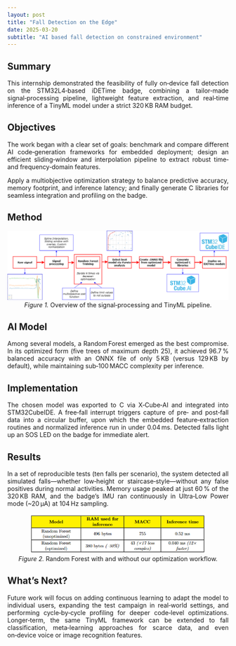 ```yaml
---
layout: post
title: "Fall Detection on the Edge"
date: 2025-03-20
subtitle: "AI based fall detection on constrained environment"
---
```


<head>
  <style>
    /* Apply full justification to all paragraphs */
    p {
      text-align: justify;
    }
  </style>
</head>

<h2>Summary</h2>
<p>
  This internship demonstrated the feasibility of fully on‑device fall detection on the STM32L4‑based iDETime badge, combining a tailor‑made signal‑processing pipeline, lightweight feature extraction, and real‑time inference of a TinyML model under a strict 320 KB RAM budget.
</p>

<h2>Objectives</h2>
<p>
  The work began with a clear set of goals: benchmark and compare different AI code‑generation frameworks for embedded deployment; design an efficient sliding‑window and interpolation pipeline to extract robust time‑ and frequency‑domain features. 
  
  Apply a multiobjective optimization strategy to balance predictive accuracy, memory footprint, and inference latency; and finally generate C libraries for seamless integration and profiling on the badge.
</p>

<h2>Method</h2>
<p>
  <figure style="max-width:800px; margin:0 auto; text-align:center;">
  <img src="../assets/img/poster_metodo.png" width="800" alt="Method workflow diagram">
  <figcaption><em>Figure 1.</em> Overview of the signal‑processing and TinyML pipeline.</figcaption>
</figure>
</p>

<h2>AI Model</h2>
<p>
  Among several models, a Random Forest emerged as the best compromise. In its optimized form (five trees of maximum depth 25), it achieved 96.7 % balanced accuracy with an ONNX file of only 5 KB (versus 129 KB by default), while maintaining sub‑100 MACC complexity per inference.

</figure>
</p>

<h2>Implementation</h2>
<p>
  The chosen model was exported to C via X‑Cube‑AI and integrated into STM32CubeIDE. A free‑fall interrupt triggers capture of pre‑ and post‑fall data into a circular buffer, upon which the embedded feature‑extraction routines and normalized inference run in under 0.04 ms. Detected falls light up an SOS LED on the badge for immediate alert.
</p>

<h2>Results</h2>
<p>
  In a set of reproducible tests (ten falls per scenario), the system detected all simulated falls—whether low‑height or staircase‑style—without any false positives during normal activities. Memory usage peaked at just 60 % of the 320 KB RAM, and the badge’s IMU ran continuously in Ultra‑Low Power mode (~20 μA) at 104 Hz sampling.

<figure style="max-width:800px; margin:0 auto; text-align:center;">
  <img src="../assets/img/ai_results.png" width="400" alt="AI results">
  <figcaption><em>Figure 2.</em> Random Forest with and without our optimization workflow.</figcaption>
</figure>
</p>

<h2>What’s Next?</h2>
<p>
  Future work will focus on adding continuous learning to adapt the model to individual users, expanding the test campaign in real‑world settings, and performing cycle‑by‑cycle profiling for deeper code‑level optimizations. Longer‑term, the same TinyML framework can be extended to fall classification, meta‑learning approaches for scarce data, and even on‑device voice or image recognition features.
</p>



